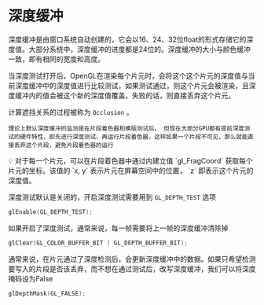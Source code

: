 # 深度缓冲

深度缓冲是由窗口系统自动创建的，它会以16、24、32位float的形式存储它的深度值。大部分系统中，深度缓冲的进度都是24位的。深度缓冲的大小与颜色缓冲一致，即有相同的宽度和高度。

当深度测试打开后，OpenGL在渲染每个片元时，会将这个这个片元的深度值与当前深度缓冲中的深度值进行比较测试，如果测试通过，则这个片元会被渲染，且深度缓冲内的值会被这个新的深度值覆盖，失败的话，则直接丢弃这个片元。

计算遮挡关系的过程被称为 `Occlusion` 。


```ad-note
理论上默认深度缓冲的监测是在片段着色器和模版测试后。 但现在大部分GPU都有提前深度测试的硬件特性，即先进行深度测试，再运行片段着色器，这样如果一个片段不可见，那么就能直接丢弃这个片段，避免片段着色器的运行
```

<aside> 💡 对于每一个片元，可以在片段着色器中通过内建立值 `gl_FragCoord` 获取每个片元的坐标。该值的 `x, y` 表示片元在屏幕空间中的位置， `z` 即表示这个片元的深度值。

</aside>

深度测试默认是关闭的，开启深度测试需要用到 `GL_DEPTH_TEST` 选项

```cpp
glEnable(GL_DEPTH_TEST);
```

如果开启了深度测试，通常来说，每一帧需要将上一帧的深度缓冲清除掉

```cpp
glClear(GL_COLOR_BUFFER_BIT | GL_DEPTH_BUFFER_BIT);
```

通常来说，在片元通过了深度检测后，会更新深度缓冲中的数据。如果只希望检测要写入的片段是否该丢弃，而不想在通过测试后，改写深度缓冲，我们可以将深度掩码设为False

```cpp
glDepthMask(GL_FALSE);
```